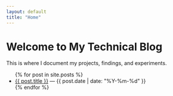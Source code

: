 ```yaml
---
layout: default
title: "Home"
---
```


# Welcome to My Technical Blog

This is where I document my projects, findings, and experiments.

<ul>
  {% for post in site.posts %}
    <li>
      <a href="{{ post.url }}">{{ post.title }}</a> — {{ post.date | date: "%Y-%m-%d" }}
    </li>
  {% endfor %}
</ul>
